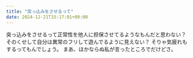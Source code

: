 ```yaml
---
title: "突っ込みをさせるって"
date: 2024-12-21T15:17:01+09:00
---
```

突っ込みをさせるって正常性を他人に担保させてるようなもんだと思わない？
そのくせして自分は異常のフリして遊んでるように見えない？
そりゃ気疲れもするってもんでしょう。
まあ、ほかならぬ私が言ったところでだけどさ。
